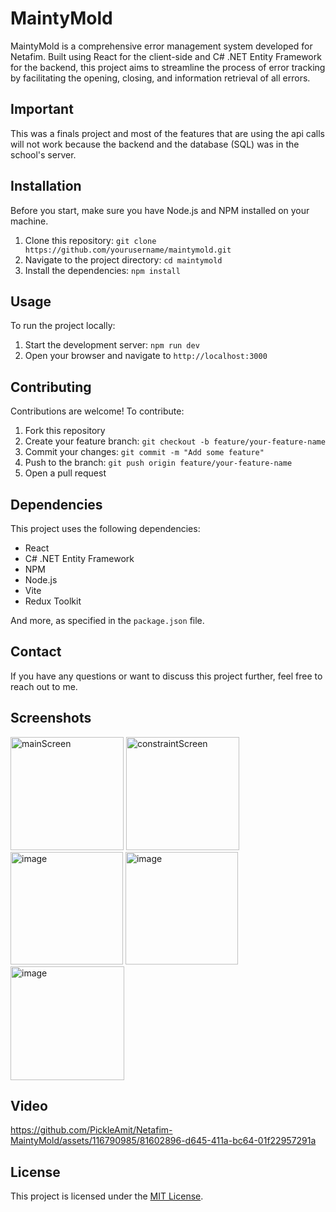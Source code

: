 # MaintyMold

MaintyMold is a comprehensive error management system developed for Netafim. Built using React for the client-side and C# .NET Entity Framework for the backend, this project aims to streamline the process of error tracking by facilitating the opening, closing, and information retrieval of all errors.

## Important

This was a finals project and most of the features that are using the api calls will not work because the backend and the database (SQL) was in the school's server.

## Installation

Before you start, make sure you have Node.js and NPM installed on your machine.

1. Clone this repository: `git clone https://github.com/yourusername/maintymold.git`
2. Navigate to the project directory: `cd maintymold`
3. Install the dependencies: `npm install`

## Usage

To run the project locally:

1. Start the development server: `npm run dev`
2. Open your browser and navigate to `http://localhost:3000`

## Contributing

Contributions are welcome! To contribute:

1. Fork this repository
2. Create your feature branch: `git checkout -b feature/your-feature-name`
3. Commit your changes: `git commit -m "Add some feature"`
4. Push to the branch: `git push origin feature/your-feature-name`
5. Open a pull request

## Dependencies

This project uses the following dependencies:

- React
- C# .NET Entity Framework
- NPM
- Node.js
- Vite
- Redux Toolkit

And more, as specified in the `package.json` file.

## Contact

If you have any questions or want to discuss this project further, feel free to reach out to me.

## Screenshots

<img width="181" alt="mainScreen" src="https://github.com/PickleAmit/Netafim-MaintoMold/assets/116790985/48f54e77-dcdf-4a6a-a21f-d9eac603c0ec">
<img width="181" alt="constraintScreen" src="https://github.com/PickleAmit/Netafim-MaintoMold/assets/116790985/746a5ad2-8f80-4891-9f4c-1258d472ec06">
<img width="180" alt="image" src="https://github.com/PickleAmit/Netafim-MaintoMold/assets/116790985/03c19cfc-460a-41bb-bdbb-a53074e481b3">
<img width="180" alt="image" src="https://github.com/PickleAmit/Netafim-MaintoMold/assets/116790985/b5d81f3f-2f66-49d8-9828-2c9c4bbfcb87">
<img width="182" alt="image" src="https://github.com/PickleAmit/Netafim-MaintoMold/assets/116790985/26cfb276-642b-41ee-bd60-eb4d4f6384bd">

## Video

https://github.com/PickleAmit/Netafim-MaintyMold/assets/116790985/81602896-d645-411a-bc64-01f22957291a


## License

This project is licensed under the [MIT License](LICENSE).
